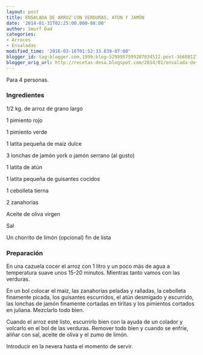 ```yaml
---
layout: post
title: ENSALADA DE ARROZ CON VERDURAS, ATÚN Y JAMÓN
date: '2014-01-31T02:25:00.000-08:00'
author: Smurf Dad
categories:
- Arroces
- Ensaladas
modified_time: '2016-03-16T01:52:33.839-07:00'
blogger_id: tag:blogger.com,1999:blog-5299957599287034512.post-3668812764240106597
blogger_orig_url: http://recetas-desa.blogspot.com/2014/01/ensalada-de-arroz-con-verduras-atun-y.html
---
```


Para 4 personas.

<h3>Ingredientes</h3>


1/2 kg. de arroz de grano largo

1 pimiento rojo

1 pimiento verde

1 latita peque&ntilde;a de maiz dulce

3 lonchas de jam&oacute;n york o jam&oacute;n serrano (al gusto)

1 latita de at&uacute;n

1 latita peque&ntilde;a de guisantes cocidos

1 cebolleta tierna

2 zanahorias

Aceite de oliva virgen

Sal

Un chorrito de lim&oacute;n (opcional) fin de lista

<h3>Preparaci&oacute;n</h3>


En una cazuela cocer el arroz con 1 litro y un poco m&aacute;s de agua a temperatura suave unos 15-20 minutos. Mientras tanto vamos con las verduras.

En un bol colocar el maiz, las zanahorias peladas y ralladas, la cebolleta finamente picada, los guisantes escurridos, el at&uacute;n desmigado y escurrido, las lonchas de jam&oacute;n finamente cortadas en tiritas y los pimientos cortados en juliana. Mezclarlo todo bien.

Cuando el arroz est&eacute; listo, escurrirlo bien con la ayuda de un colador y volcarlo en el bol de las verduras. Remover todo bien y cuando se enfr&iacute;e, ali&ntilde;ar con sal, aceite de oliva y el zumo de lim&oacute;n.

Introducir en la nevera hasta el momento de servir.

